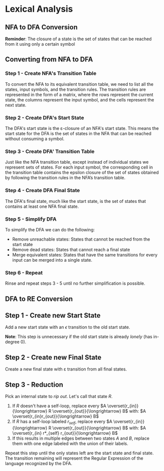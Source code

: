 # Lexical Analysis

## NFA to DFA Conversion

**Reminder**: The closure of a state is the set of states that can be reached from it using only a certain symbol

## Converting from NFA to DFA

### Step 1 - Create NFA's Transition Table

To convert the NFA to its equivalent transition table, we need to list all the states, input symbols, and the transition rules. The transition rules are represented in the form of a matrix, where the rows represent the current state, the columns represent the input symbol, and the cells represent the next state.

### Step 2 - Create DFA's Start State

The DFA's start state is the ε-closure of an NFA's start state. This means the start state for the DFA is the set of states in the NFA that can be reached without consuming a symbol.

### Step 3 - Create DFA' Transition Table

Just like the NFA transition table, except instead of individual states we represent sets of states.
For each input symbol, the corresponding cell in the transition table contains the epsilon closure of the set of states obtained by following the transition rules in the NFA’s transition table.

### Step 4 - Create DFA Final State

The DFA's final state, much like the start state, is the set of states that contains at least one NFA final state.

### Step 5 - Simplify DFA

To simplify the DFA we can do the following:

- Remove unreachable states: States that cannot be reached from the start state
- Remove dead states: States that cannot reach a final state
- Merge equivalent states: States that have the same transitions for every input can be merged into a single state.

### Step 6 - Repeat

Rinse and repeat steps 3 - 5 until no further simplification is possible.

## DFA to RE Conversion

## Step 1 - Create new Start State

Add a new start state with an $\epsilon$ transition to the old start state.

**Note**: This step is unnecessary if the old start state is already *lonely* (has in-degree 0).

## Step 2 - Create new Final State

Create a new final state with ε transition from all final states.

## Step 3 - Reduction

Pick an internal state to *rip out*. Let's call that state $R$.

1. If $R$ doesn't have a self-loop, replace every $A \overset{r_{in}}{\longrightarrow} R \overset{r_{out}}{\longrightarrow} B$ with: $A \overset{r_{in}r_{out}}{\longrightarrow} B$
2. If $R$ has a self-loop labeled $r_{self}$, replace every $A \overset{r_{in}}{\longrightarrow} R \overset{r_{out}}{\longrightarrow} B$ with: $A \overset{r_{in} r*_{self} r_{out}}{\longrightarrow} B$ 
3. If this results in multiple edges between two states $A$ and $B$, replace them with one edge labeled with the union of their labels.

Repeat this step until the only states left are the start state and final state.
The transition remaining will represent the Regular Expression of the language recognized by the DFA.
